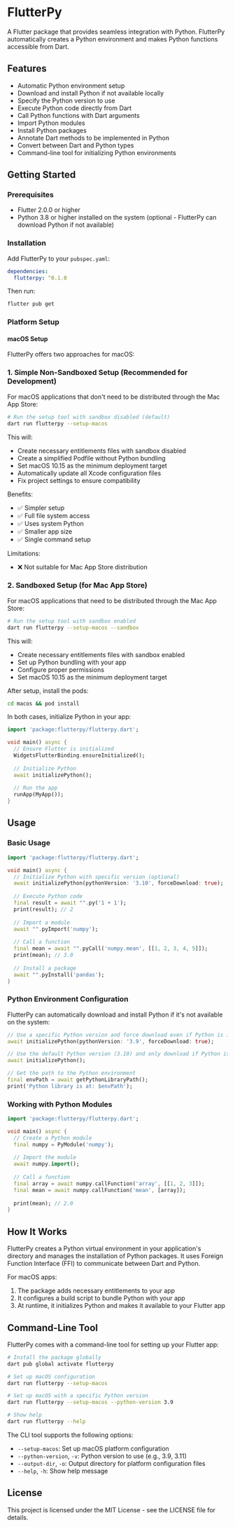 # FlutterPy

A Flutter package that provides seamless integration with Python. FlutterPy automatically creates a Python environment and makes Python functions accessible from Dart.

## Features

- Automatic Python environment setup
- Download and install Python if not available locally
- Specify the Python version to use
- Execute Python code directly from Dart
- Call Python functions with Dart arguments
- Import Python modules
- Install Python packages
- Annotate Dart methods to be implemented in Python
- Convert between Dart and Python types
- Command-line tool for initializing Python environments

## Getting Started

### Prerequisites

- Flutter 2.0.0 or higher
- Python 3.8 or higher installed on the system (optional - FlutterPy can download Python if not available)

### Installation

Add FlutterPy to your `pubspec.yaml`:

```yaml
dependencies:
  flutterpy: ^0.1.0
```

Then run:

```bash
flutter pub get
```

### Platform Setup

#### macOS Setup

FlutterPy offers two approaches for macOS:

### 1. Simple Non-Sandboxed Setup (Recommended for Development)

For macOS applications that don't need to be distributed through the Mac App Store:

```bash
# Run the setup tool with sandbox disabled (default)
dart run flutterpy --setup-macos
```

This will:
- Create necessary entitlements files with sandbox disabled
- Create a simplified Podfile without Python bundling
- Set macOS 10.15 as the minimum deployment target
- Automatically update all Xcode configuration files
- Fix project settings to ensure compatibility

Benefits:
- ✅ Simpler setup
- ✅ Full file system access
- ✅ Uses system Python
- ✅ Smaller app size
- ✅ Single command setup

Limitations:
- ❌ Not suitable for Mac App Store distribution

### 2. Sandboxed Setup (for Mac App Store)

For macOS applications that need to be distributed through the Mac App Store:

```bash
# Run the setup tool with sandbox enabled
dart run flutterpy --setup-macos --sandbox
```

This will:
- Create necessary entitlements files with sandbox enabled
- Set up Python bundling with your app
- Configure proper permissions
- Set macOS 10.15 as the minimum deployment target

After setup, install the pods:

```bash
cd macos && pod install
```

In both cases, initialize Python in your app:

```dart
import 'package:flutterpy/flutterpy.dart';

void main() async {
  // Ensure Flutter is initialized
  WidgetsFlutterBinding.ensureInitialized();
  
  // Initialize Python
  await initializePython();
  
  // Run the app
  runApp(MyApp());
}
```

## Usage

### Basic Usage

```dart
import 'package:flutterpy/flutterpy.dart';

void main() async {
  // Initialize Python with specific version (optional)
  await initializePython(pythonVersion: '3.10', forceDownload: true);
  
  // Execute Python code
  final result = await "".py('1 + 1');
  print(result); // 2
  
  // Import a module
  await "".pyImport('numpy');
  
  // Call a function
  final mean = await "".pyCall('numpy.mean', [[1, 2, 3, 4, 5]]);
  print(mean); // 3.0
  
  // Install a package
  await "".pyInstall('pandas');
}
```

### Python Environment Configuration

FlutterPy can automatically download and install Python if it's not available on the system:

```dart
// Use a specific Python version and force download even if Python is installed
await initializePython(pythonVersion: '3.9', forceDownload: true);

// Use the default Python version (3.10) and only download if Python is not installed
await initializePython();

// Get the path to the Python environment
final envPath = await getPythonLibraryPath();
print('Python library is at: $envPath');
```

### Working with Python Modules

```dart
import 'package:flutterpy/flutterpy.dart';

void main() async {
  // Create a Python module
  final numpy = PyModule('numpy');
  
  // Import the module
  await numpy.import();
  
  // Call a function
  final array = await numpy.callFunction('array', [[1, 2, 3]]);
  final mean = await numpy.callFunction('mean', [array]);
  
  print(mean); // 2.0
}
```

## How It Works

FlutterPy creates a Python virtual environment in your application's directory and manages the installation of Python packages. It uses Foreign Function Interface (FFI) to communicate between Dart and Python.

For macOS apps:
1. The package adds necessary entitlements to your app
2. It configures a build script to bundle Python with your app
3. At runtime, it initializes Python and makes it available to your Flutter app

## Command-Line Tool

FlutterPy comes with a command-line tool for setting up your Flutter app:

```bash
# Install the package globally
dart pub global activate flutterpy

# Set up macOS configuration
dart run flutterpy --setup-macos

# Set up macOS with a specific Python version
dart run flutterpy --setup-macos --python-version 3.9

# Show help
dart run flutterpy --help
```

The CLI tool supports the following options:

- `--setup-macos`: Set up macOS platform configuration
- `--python-version`, `-v`: Python version to use (e.g., 3.9, 3.11)
- `--output-dir`, `-o`: Output directory for platform configuration files
- `--help`, `-h`: Show help message

## License

This project is licensed under the MIT License - see the LICENSE file for details. 